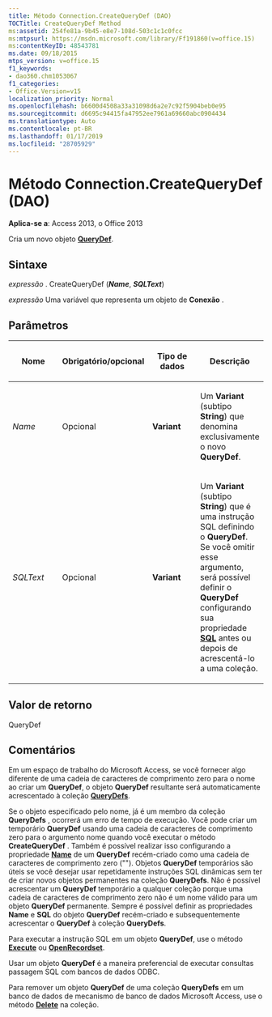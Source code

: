 ```yaml
---
title: Método Connection.CreateQueryDef (DAO)
TOCTitle: CreateQueryDef Method
ms:assetid: 254fe81a-9b45-e8e7-108d-503c1c1c0fcc
ms:mtpsurl: https://msdn.microsoft.com/library/Ff191860(v=office.15)
ms:contentKeyID: 48543781
ms.date: 09/18/2015
mtps_version: v=office.15
f1_keywords:
- dao360.chm1053067
f1_categories:
- Office.Version=v15
localization_priority: Normal
ms.openlocfilehash: b6600d4508a33a31098d6a2e7c92f5904beb0e95
ms.sourcegitcommit: d6695c94415fa47952ee7961a69660abc0904434
ms.translationtype: Auto
ms.contentlocale: pt-BR
ms.lasthandoff: 01/17/2019
ms.locfileid: "28705929"
---
```

# <a name="connectioncreatequerydef-method-dao"></a>Método Connection.CreateQueryDef (DAO)

**Aplica-se a**: Access 2013, o Office 2013

Cria um novo objeto **[QueryDef](querydef-object-dao.md)**.

## <a name="syntax"></a>Sintaxe

*expressão* . CreateQueryDef (***Name***, ***SQLText***)

*expressão* Uma variável que representa um objeto de **Conexão** .

## <a name="parameters"></a>Parâmetros

<table>
<colgroup>
<col style="width: 25%" />
<col style="width: 25%" />
<col style="width: 25%" />
<col style="width: 25%" />
</colgroup>
<thead>
<tr class="header">
<th><p>Nome</p></th>
<th><p>Obrigatório/opcional</p></th>
<th><p>Tipo de dados</p></th>
<th><p>Descrição</p></th>
</tr>
</thead>
<tbody>
<tr class="odd">
<td><p><em>Name</em></p></td>
<td><p>Opcional</p></td>
<td><p><strong>Variant</strong></p></td>
<td><p>Um <strong>Variant</strong> (subtipo <strong>String</strong>) que denomina exclusivamente o novo <strong>QueryDef</strong>.</p></td>
</tr>
<tr class="even">
<td><p><em>SQLText</em></p></td>
<td><p>Opcional</p></td>
<td><p><strong>Variant</strong></p></td>
<td><p>Um <strong>Variant</strong> (subtipo <strong>String</strong>) que é uma instrução SQL definindo o <strong>QueryDef</strong>. Se você omitir esse argumento, será possível definir o <strong>QueryDef</strong> configurando sua propriedade <strong><a href="querydef-sql-property-dao.md">SQL</a></strong> antes ou depois de acrescentá-lo a uma coleção.</p></td>
</tr>
</tbody>
</table>


## <a name="return-value"></a>Valor de retorno

QueryDef

## <a name="remarks"></a>Comentários

Em um espaço de trabalho do Microsoft Access, se você fornecer algo diferente de uma cadeia de caracteres de comprimento zero para o nome ao criar um **QueryDef**, o objeto **QueryDef** resultante será automaticamente acrescentado à coleção **[QueryDefs](querydefs-collection-dao.md)**.

Se o objeto especificado pelo nome, já é um membro da coleção **QueryDefs** , ocorrerá um erro de tempo de execução. Você pode criar um temporário **QueryDef** usando uma cadeia de caracteres de comprimento zero para o argumento nome quando você executar o método **CreateQueryDef** . Também é possível realizar isso configurando a propriedade **[Name](connection-name-property-dao.md)** de um **QueryDef** recém-criado como uma cadeia de caracteres de comprimento zero (""). Objetos **QueryDef** temporários são úteis se você desejar usar repetidamente instruções SQL dinâmicas sem ter de criar novos objetos permanentes na coleção **QueryDefs**. Não é possível acrescentar um **QueryDef** temporário a qualquer coleção porque uma cadeia de caracteres de comprimento zero não é um nome válido para um objeto **QueryDef** permanente. Sempre é possível definir as propriedades **Name** e **SQL** do objeto **QueryDef** recém-criado e subsequentemente acrescentar o **QueryDef** à coleção **QueryDefs**.

Para executar a instrução SQL em um objeto **QueryDef**, use o método **[Execute](connection-execute-method-dao.md)** ou **[OpenRecordset](connection-openrecordset-method-dao.md)**.

Usar um objeto **QueryDef** é a maneira preferencial de executar consultas passagem SQL com bancos de dados ODBC.

Para remover um objeto **QueryDef** de uma coleção **QueryDefs** em um banco de dados de mecanismo de banco de dados Microsoft Access, use o método **[Delete](fields-delete-method-dao.md)** na coleção.

